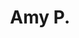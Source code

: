 ---
layout: proposal
slug: amy
title: Amy P.
objective_html: The objective of this website is to create an engaging, informative, and user-friendly platform that reflects the professional expertise and holistic approach of a Licensed Therapist in NYC specializing in mental health and Ayurvedic Health. The focus will be on making the new site:<ul><li>Visually stunning design</li><li>Simple, user-friendly navigation that encourages users to browse further</li><li>SEO (Search Engine Optimised) site for strong rankings for relevant keywords</li><li>Fast to load and compatible across all modern browsers</li><li>Easy for non-technical users to update and maintain</li><li>Mobile and tablet friendly (responsive) design</li><li>Built in the latest web technologies (HTML, CSS, Javascript & Jekyll)</li></ul>
options: 
 - title: ONE
   price: 250€
   page_number: single
 - title: TWO
   price: 500€
   page_number: 3
 - title: THREE
   price: 1000€
   page_number: 5
 - title: FOUR
   price: 1500€
   page_number: 8
seo: 
  title: Proposal
  social_image: /images/portfolio-projects/manamei/manamei-laptop-alt.jpg
  hide-from-google: true
---